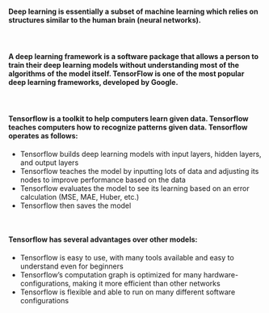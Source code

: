 

#### Deep learning is essentially a subset of machine learning which relies on structures similar to the human brain (neural networks).

<br>

#### A deep learning framework is a software package that allows a person to train their deep learning models without understanding most of the algorithms of the model itself. TensorFlow is one of the most popular deep learning frameworks, developed by Google. 

<br>

#### Tensorflow is a toolkit to help computers learn given data. Tensorflow teaches computers how to recognize patterns given data. Tensorflow operates as follows: 
* Tensorflow builds deep learning models with input layers, hidden layers, and output layers
* Tensorflow teaches the model by inputting lots of data and adjusting its nodes to improve performance based on the data
* Tensorflow evaluates the model to see its learning based on an error calculation (MSE, MAE, Huber, etc.)
* Tensorflow then saves the model 

<br>

#### Tensorflow has several advantages over other models: 
* Tensorflow is easy to use, with many tools available and easy to understand even for beginners
* Tensorflow’s computation graph is optimized for many hardware-configurations, making it more efficient than other networks
* Tensorflow is flexible and able to run on many different software configurations

